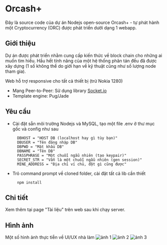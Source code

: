 # Orcash+
Đây là source code của dự án Nodejs open-source Orcash+ - tự phát hành một Cryptocurrency (ORC) được phát triển dưới dạng 1 webapp.

## Giới thiệu
Dự án được phát triển nhằm cung cấp kiến thức về block chain cho những ai muốn tìm hiểu. Hầu hết tính năng của một hệ thống phân tán đều đã được xây dựng (1 số không thể do giới hạn về kỹ thuật cũng như số lượng node tham gia).

Web hỗ trợ responsive cho tất cả thiết bị (trừ Nokia 1280)

- Mạng Peer-to-Peer: Sử dụng library [Socket.io](https://www.npmjs.com/package/socket.io)
- Template engine: Pug/Jade

## Yêu cầu
- Cài đặt sẵn môi trường Nodejs và MySQL, tạo một file .env ở thư mục gốc và config như sau

        DBHOST = "HOST DB (localhost hay gì tùy bạn)"
        DBUSER = "Tên đăng nhập DB"
        DBPWD = "Mật khẩu DB"
        DBNAME = "Tên DB"
        PASSPHRASE = "Một chuỗi ngẫu nhiên (tạo keypair)"
        SECRET_STR = "Vẫn là một chuỗi ngẫu nhiên (gen session)"
        MINE_ADDRESS = "Địa chỉ ví chủ, đặt gì cũng được"

- Trỏ command prompt về cloned folder, cài đặt tất cả lib cần thiết

        npm install
## Chi tiết
Xem thêm tại page "Tài liệu" trên web sau khi chạy server.

## Hình ảnh
Một số hình ảnh thực tiễn về UI/UX nhà làm
![ảnh 1](https://i.ibb.co/TwLG9Pg/image.png)
![ảnh 2](https://i.ibb.co/jzrzyMn/image.png)
![ảnh 3](https://i.ibb.co/1rXswNt/image.png)